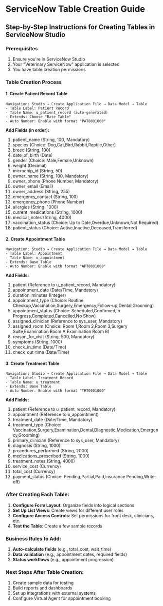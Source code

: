 # ServiceNow Table Creation Guide

## Step-by-Step Instructions for Creating Tables in ServiceNow Studio

### Prerequisites
1. Ensure you're in ServiceNow Studio
2. Your "Veterinary ServiceNow" application is selected
3. You have table creation permissions

### Table Creation Process

#### 1. Create Patient Record Table
```
Navigation: Studio → Create Application File → Data Model → Table
- Table Label: Patient Record
- Table Name: u_patient_record (auto-generated)
- Extends: Choose "Base Table"
- Auto Number: Enable with format "PAT0001000"
```

**Add Fields (in order):**
1. patient_name (String, 100, Mandatory)
2. species (Choice: Dog,Cat,Bird,Rabbit,Reptile,Other)
3. breed (String, 100)
4. date_of_birth (Date)
5. gender (Choice: Male,Female,Unknown)
6. weight (Decimal)
7. microchip_id (String, 50)
8. owner_name (String, 100, Mandatory)
9. owner_phone (Phone Number, Mandatory)
10. owner_email (Email)
11. owner_address (String, 255)
12. emergency_contact (String, 100)
13. emergency_phone (Phone Number)
14. allergies (String, 1000)
15. current_medications (String, 1000)
16. medical_notes (String, 4000)
17. vaccination_status (Choice: Up to Date,Overdue,Unknown,Not Required)
18. patient_status (Choice: Active,Inactive,Deceased,Transferred)

#### 2. Create Appointment Table
```
Navigation: Studio → Create Application File → Data Model → Table
- Table Label: Appointment
- Table Name: u_appointment
- Extends: Base Table
- Auto Number: Enable with format "APT0001000"
```

**Add Fields:**
1. patient (Reference to u_patient_record, Mandatory)
2. appointment_date (Date/Time, Mandatory)
3. duration_minutes (Integer)
4. appointment_type (Choice: Routine Checkup,Vaccination,Surgery,Emergency,Follow-up,Dental,Grooming)
5. appointment_status (Choice: Scheduled,Confirmed,In Progress,Completed,Cancelled,No Show)
6. assigned_clinician (Reference to sys_user, Mandatory)
7. assigned_room (Choice: Room 1,Room 2,Room 3,Surgery Suite,Examination Room A,Examination Room B)
8. reason_for_visit (String, 500, Mandatory)
9. symptoms (String, 1000)
10. check_in_time (Date/Time)
11. check_out_time (Date/Time)

#### 3. Create Treatment Table
```
Navigation: Studio → Create Application File → Data Model → Table
- Table Label: Treatment Record
- Table Name: u_treatment
- Extends: Base Table
- Auto Number: Enable with format "TRT0001000"
```

**Add Fields:**
1. patient (Reference to u_patient_record, Mandatory)
2. appointment (Reference to u_appointment)
3. treatment_date (Date/Time, Mandatory)
4. treatment_type (Choice: Vaccination,Surgery,Examination,Dental,Diagnostic,Medication,Emergency,Grooming)
5. primary_clinician (Reference to sys_user, Mandatory)
6. diagnosis (String, 1000)
7. procedures_performed (String, 2000)
8. medications_prescribed (String, 1000)
9. treatment_notes (String, 4000)
10. service_cost (Currency)
11. total_cost (Currency)
12. payment_status (Choice: Pending,Partial,Paid,Insurance Pending,Write-off)

### After Creating Each Table:
1. **Configure Form Layout**: Organize fields into logical sections
2. **Set Up List Views**: Create views for different user roles
3. **Configure Access Controls**: Set permissions for front desk, clinicians, etc.
4. **Test the Table**: Create a few sample records

### Business Rules to Add:
1. **Auto-calculate fields** (e.g., total_cost, wait_time)
2. **Data validation** (e.g., appointment dates, required fields)
3. **Status workflows** (e.g., appointment progression)

### Next Steps After Table Creation:
1. Create sample data for testing
2. Build reports and dashboards
3. Set up integrations with external systems
4. Configure Virtual Agent for appointment booking
